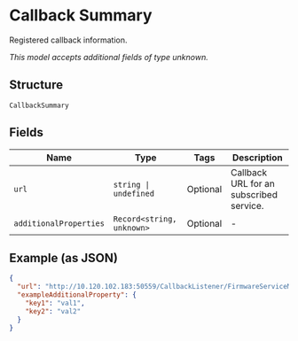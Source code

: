 
# Callback Summary

Registered callback information.

*This model accepts additional fields of type unknown.*

## Structure

`CallbackSummary`

## Fields

| Name | Type | Tags | Description |
|  --- | --- | --- | --- |
| `url` | `string \| undefined` | Optional | Callback URL for an subscribed service. |
| `additionalProperties` | `Record<string, unknown>` | Optional | - |

## Example (as JSON)

```json
{
  "url": "http://10.120.102.183:50559/CallbackListener/FirmwareServiceMessages.asmx",
  "exampleAdditionalProperty": {
    "key1": "val1",
    "key2": "val2"
  }
}
```

